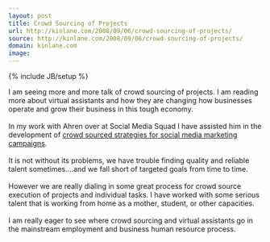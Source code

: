 ```yaml
---
layout: post
title: Crowd Sourcing of Projects
url: http://kinlane.com/2008/09/06/crowd-sourcing-of-projects/
source: http://kinlane.com/2008/09/06/crowd-sourcing-of-projects/
domain: kinlane.com
image: 
---
```

{% include JB/setup %}<p>I am seeing more and more talk of crowd sourcing of projects.  I am reading more about virtual assistants and how they are changing how businesses operate and grow their business in this tough economy.<br /><br />In my work with Ahren over at Social Media Squad I have assisted him in the development of <a href="http://www.socialmediasquad.com">crowd sourced strategies for social media marketing campaigns</a>.<br /><br />It is not without its problems, we have trouble finding quality and reliable talent sometimes....and we fall short of targeted goals from time to time.<br /><br />However we are really dialing in some great process for crowd source execution of projects and individual tasks.  I have worked with some serious talent that is working from home as a mother, student, or other capacities.<br /><br />I am really eager to see where crowd sourcing and virtual assistants go in the mainstream employment and business human resource process.</p>
